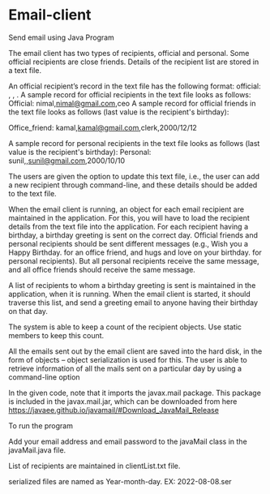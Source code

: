 # Email-client
Send email using Java Program


The email client has two types of recipients, official and personal. Some official recipients are close friends.
Details of the recipient list are stored in a text file. 

An official recipient’s record in the text file has the following format:
official: <name>, <email>, <designation>. A sample record for official recipients in the text file looks as follows:
Official: nimal,nimal@gmail.com,ceo
 A sample record for official friends in the text file looks as follows (last value is the recipient's birthday):

Office_friend: kamal,kamal@gmail.com,clerk,2000/12/12

A sample record for personal recipients in the text file looks as follows (last value is the recipient's birthday):
Personal: sunil,<nick-name>,sunil@gmail.com,2000/10/10

The users are given the option to update this text file, i.e., the user can add a new recipient through command-line, and these details should be added to the text file. 

When the email client is running, an object for each email recipient are maintained in the application. For this, you will have to load the recipient details from the text file into the application. For each recipient having a birthday, a birthday greeting is sent on the correct day. 
Official friends and personal recipients should be sent different messages (e.g., Wish you a Happy Birthday. <your name> for an office friend, and hugs and love on your birthday. <your name> for personal recipients). But all personal recipients receive the same message, and all office friends should receive the same message.  

A list of recipients to whom a birthday greeting is sent is maintained in the application, when it is running. When the email client is started, it should traverse this list, and send a greeting email to anyone having their birthday on that day.

The system is able to keep a count of the recipient objects. Use static members to keep this count.

All the emails sent out by the email client are saved into the hard disk, in the form of objects – object serialization is used for this. The user is able to retrieve information of all the mails sent on a particular day by using a command-line option

In the given code, note that it imports the javax.mail package. This package is included in the javax.mail.jar, which can be downloaded from here
https://javaee.github.io/javamail/#Download_JavaMail_Release

To run the program

Add your email address and email password to the javaMail class in the javaMail.java file.

List of recipients are maintained in clientList.txt file.

serialized files are named as Year-month-day. EX: 2022-08-08.ser
